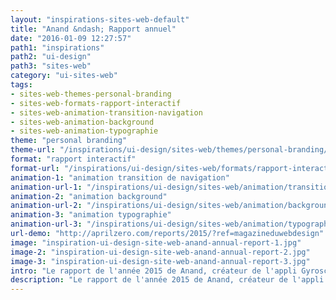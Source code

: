 ```yaml
---
layout: "inspirations-sites-web-default"
title: "Anand &ndash; Rapport annuel"
date: "2016-01-09 12:27:57"
path1: "inspirations"
path2: "ui-design"
path3: "sites-web"
category: "ui-sites-web"
tags:
- sites-web-themes-personal-branding
- sites-web-formats-rapport-interactif
- sites-web-animation-transition-navigation
- sites-web-animation-background
- sites-web-animation-typographie
theme: "personal branding"
theme-url: "/inspirations/ui-design/sites-web/themes/personal-branding/"
format: "rapport interactif"
format-url: "/inspirations/ui-design/sites-web/formats/rapport-interactif/"
animation-1: "animation transition de navigation"
animation-url-1: "/inspirations/ui-design/sites-web/animation/transition-navigation/"
animation-2: "animation background"
animation-url-2: "/inspirations/ui-design/sites-web/animation/background/"
animation-3: "animation typographie"
animation-url-3: "/inspirations/ui-design/sites-web/animation/typographie/"
url-demo: "http://aprilzero.com/reports/2015/?ref=magazineduwebdesign"
image: "inspiration-ui-design-site-web-anand-annual-report-1.jpg"
image-2: "inspiration-ui-design-site-web-anand-annual-report-2.jpg"
image-3: "inspiration-ui-design-site-web-anand-annual-report-3.jpg"
intro: "Le rapport de l'année 2015 de Anand, créateur de l'appli Gyroscope. Vous qui vouliez svoir à quoi peut bien ressembler 365 jours de données. Voilà 🙏."
description: "Le rapport de l'année 2015 de Anand, créateur de l'appli Gyroscope. Vous qui vouliez svoir à quoi peut bien ressembler 365 jours de données. Voilà 🙏 😁."
---
```


